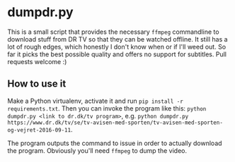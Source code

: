 # dumpdr.py

This is a small script that provides the necessary `ffmpeg` commandline to download stuff from DR TV so that they can be watched offline. It still has a lot of rough edges, which honestly I don't know when or if I'll weed out. So far it picks the best possible quality and offers no support for subtitles. Pull requests welcome :)

## How to use it
Make a Python virtualenv, activate it and run `pip install -r requirements.txt`. Then you can invoke the program like this: `python dumpdr.py <link to dr.dk/tv program>`, e.g. `python dumpdr.py https://www.dr.dk/tv/se/tv-avisen-med-sporten/tv-avisen-med-sporten-og-vejret-2016-09-11`. 

The program outputs the command to issue in order to actually download the program. Obviously you'll need `ffmpeg` to dump the video.
